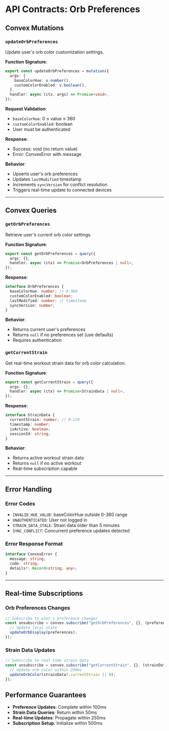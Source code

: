 # API Contracts: Orb Preferences

## Convex Mutations

### `updateOrbPreferences`

Update user's orb color customization settings.

**Function Signature**:

```typescript
export const updateOrbPreferences = mutation({
  args: {
    baseColorHue: v.number(),
    customColorEnabled: v.boolean(),
  },
  handler: async (ctx, args) => Promise<void>,
});
```

**Request Validation**:

- `baseColorHue`: 0 ≤ value ≤ 360
- `customColorEnabled`: boolean
- User must be authenticated

**Response**:

- Success: void (no return value)
- Error: ConvexError with message

**Behavior**:

- Upserts user's orb preferences
- Updates `lastModified` timestamp
- Increments `syncVersion` for conflict resolution
- Triggers real-time update to connected devices

---

## Convex Queries

### `getOrbPreferences`

Retrieve user's current orb color settings.

**Function Signature**:

```typescript
export const getOrbPreferences = query({
  args: {},
  handler: async (ctx) => Promise<OrbPreferences | null>,
});
```

**Response**:

```typescript
interface OrbPreferences {
  baseColorHue: number; // 0-360
  customColorEnabled: boolean;
  lastModified: number; // timestamp
  syncVersion: number;
}
```

**Behavior**:

- Returns current user's preferences
- Returns `null` if no preferences set (use defaults)
- Requires authentication

### `getCurrentStrain`

Get real-time workout strain data for orb color calculation.

**Function Signature**:

```typescript
export const getCurrentStrain = query({
  args: {},
  handler: async (ctx) => Promise<StrainData | null>,
});
```

**Response**:

```typescript
interface StrainData {
  currentStrain: number; // 0-120
  timestamp: number;
  isActive: boolean;
  sessionId: string;
}
```

**Behavior**:

- Returns active workout strain data
- Returns `null` if no active workout
- Real-time subscription capable

---

## Error Handling

### Error Codes

- `INVALID_HUE_VALUE`: baseColorHue outside 0-360 range
- `UNAUTHENTICATED`: User not logged in
- `STRAIN_DATA_STALE`: Strain data older than 5 minutes
- `SYNC_CONFLICT`: Concurrent preference updates detected

### Error Response Format

```typescript
interface ConvexError {
  message: string;
  code: string;
  details?: Record<string, any>;
}
```

---

## Real-time Subscriptions

### Orb Preferences Changes

```typescript
// Subscribe to user's preference changes
const unsubscribe = convex.subscribe("getOrbPreferences", {}, (preferences) => {
  // Update local state
  updateOrbDisplay(preferences);
});
```

### Strain Data Updates

```typescript
// Subscribe to real-time strain data
const unsubscribe = convex.subscribe("getCurrentStrain", {}, (strainData) => {
  // Update orb color within 250ms
  updateOrbColor(strainData?.currentStrain || 0);
});
```

## Performance Guarantees

- **Preference Updates**: Complete within 100ms
- **Strain Data Queries**: Return within 50ms
- **Real-time Updates**: Propagate within 250ms
- **Subscription Setup**: Initialize within 500ms
